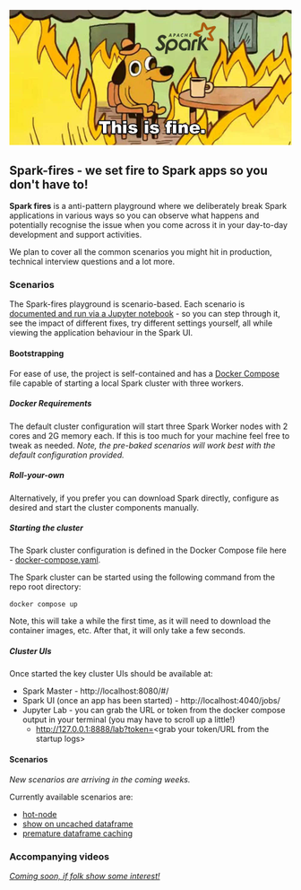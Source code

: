 ![Spark-fires - we set fire to Spark apps so you don't have to!](notebooks/img/this-is-fine-spark.jpeg?raw=true)

## Spark-fires - we set fire to Spark apps so you don't have to!

**Spark fires** is a anti-pattern playground where we deliberately break Spark applications in various ways so you can observe what happens and potentially recognise the issue when you come across it in your day-to-day development and support activities.

We plan to cover all the common scenarios you might hit in production, technical interview questions and a lot more.

### Scenarios
The Spark-fires playground is scenario-based. Each scenario is [documented and run via a Jupyter notebook](notebooks) - so you can step through it, see the impact of different fixes, try different settings yourself, all while viewing the application behaviour in the Spark UI. 

#### Bootstrapping
For ease of use, the project is self-contained and has a [Docker Compose](https://docs.docker.com/compose/) file capable of starting a local Spark cluster with three workers. 

##### Docker Requirements
The default cluster configuration will start three Spark Worker nodes with 2 cores and 2G memory each. If this is too much for your machine feel free to tweak as needed. _Note, the pre-baked scenarios will work best with the default configuration provided._

##### Roll-your-own
Alternatively, if you prefer you can download Spark directly, configure as desired and start the cluster components manually. 

##### Starting the cluster
The Spark cluster configuration is defined in the Docker Compose file here - [docker-compose.yaml](docker-compose.yaml). 

The Spark cluster can be started using the following command from the repo root directory:
```
docker compose up
```

Note, this will take a while the first time, as it will need to download the container images, etc. After that, it will only take a few seconds.

##### Cluster UIs
Once started the key cluster UIs should be available at:
 * Spark Master - http://localhost:8080/#/
 * Spark UI (once an app has been started) - http://localhost:4040/jobs/
 * Jupyter Lab - you can grab the URL or token from the docker compose output in your terminal (you may have to scroll up a little!)
   * http://127.0.0.1:8888/lab?token=<grab your token/URL from the startup logs>

#### Scenarios

*New scenarios are arriving in the coming weeks.*

Currently available scenarios are:
* [hot-node](http://127.0.0.1:8888/lab/tree/work/hot-node.ipynb)
* [show on uncached dataframe](http://127.0.0.1:8888/lab/tree/work/show-on-uncached-df.ipynb)
* [premature dataframe caching](http://127.0.0.1:8888/lab/tree/work/premature-caching.ipynb)


### Accompanying videos

*[Coming soon, if folk show some interest!](https://www.youtube.com/@spark-fires-kz5qt/community)*
